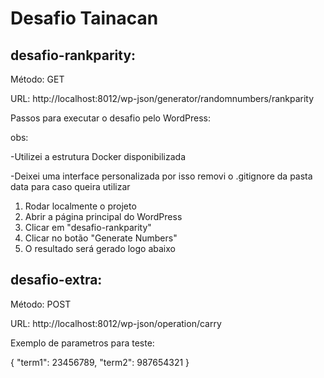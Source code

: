 # Desafio Tainacan

## desafio-rankparity:

Método: GET

URL: http://localhost:8012/wp-json/generator/randomnumbers/rankparity

Passos para executar o desafio pelo WordPress:

obs:

-Utilizei a estrutura Docker disponibilizada

-Deixei uma interface personalizada por isso removi o .gitignore da pasta data para caso queira utilizar

1. Rodar localmente o projeto 
2. Abrir a página principal do WordPress
3. Clicar em "desafio-rankparity"
4. Clicar no botão "Generate Numbers"
5. O resultado será gerado logo abaixo



## desafio-extra:
Método: POST

URL: http://localhost:8012/wp-json/operation/carry

Exemplo de parametros para teste:

{
"term1": 23456789,
"term2": 987654321
}
